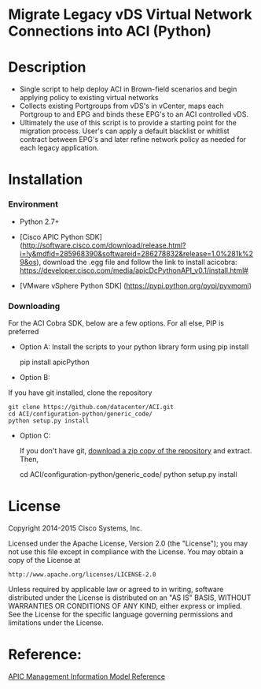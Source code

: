 Migrate Legacy vDS Virtual Network Connections into ACI (Python)
================================================================

# Description

* Single script to help deploy ACI in Brown-field scenarios and begin applying policy to existing virtual networks
* Collects existing Portgroups from vDS's in vCenter, maps each Portgroup to and EPG and binds these EPG's to an ACI controlled vDS.
* Ultimately the use of this script is to provide a starting point for the migration process.  User's can apply a default blacklist or whitlist contract between EPG's and later refine network policy as needed for each legacy application.

# Installation

### Environment

* Python 2.7+
* [Cisco APIC Python SDK] (http://software.cisco.com/download/release.html?i=!y&mdfid=285968390&softwareid=286278832&release=1.0%281k%29&os),
  download the .egg file and follow the link to install acicobra:
  https://developer.cisco.com/media/apicDcPythonAPI_v0.1/install.html#

* [VMware vSphere Python SDK]
(https://pypi.python.org/pypi/pyvmomi)

### Downloading 

For the ACI Cobra SDK, below are a few options.  For all else, PIP is preferred

* Option A:
  Install the scripts to your python library form using pip install
    
    pip install apicPython

* Option B:

 If you have git installed, clone the repository

    git clone https://github.com/datacenter/ACI.git
    cd ACI/configuration-python/generic_code/
    python setup.py install

* Option C:

  If you don't have git, [download a zip copy of the repository](https://github.com/datacenter/ACI/archive/master.zip) and extract.
  Then,

    cd ACI/configuration-python/generic_code/
    python setup.py install
    
# License

Copyright 2014-2015 Cisco Systems, Inc.

Licensed under the Apache License, Version 2.0 (the "License");
you may not use this file except in compliance with the License.
You may obtain a copy of the License at

    http://www.apache.org/licenses/LICENSE-2.0

Unless required by applicable law or agreed to in writing, software
distributed under the License is distributed on an "AS IS" BASIS,
WITHOUT WARRANTIES OR CONDITIONS OF ANY KIND, either express or implied.
See the License for the specific language governing permissions and
limitations under the License.

# Reference: 
[APIC Management Information Model Reference](https://developer.cisco.com/site/apic-dc/documents/mim-ref/)

